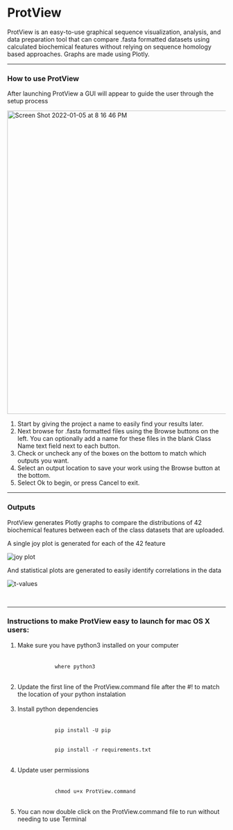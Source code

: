 # ProtView

ProtView is an easy-to-use graphical sequence visualization, analysis, and data preparation tool that can compare .fasta formatted datasets using calculated biochemical features without relying on sequence homology based approaches. Graphs are made using Plotly.
<br><hr>
### How to use ProtView

After launching ProtView a GUI will appear to guide the user through the setup process

<img width="700" alt="Screen Shot 2022-01-05 at 8 16 46 PM" src="https://user-images.githubusercontent.com/53797248/148327375-1d038e3d-6f17-492e-ad9e-d96ad3ad8158.png">

<ol>
	<li>
		Start by giving the project a name to easily find your results later.
	</li>
	<li>
		Next browse for .fasta formatted files using the Browse buttons on the left. You can optionally add a name for these files in the blank Class Name text field next to each button.
	</li>
	<li>
		Check or uncheck any of the boxes on the bottom to match which outputs you want.
	</li>
	<li>
		Select an output location to save your work using the Browse button at the bottom.
	</li>
	<li>
		Select Ok to begin, or press Cancel to exit.
	</li>
</ol>

<hr>

### Outputs

ProtView generates Plotly graphs to compare the distributions of 42 biochemical features between each of the class datasets that are uploaded.

A single joy plot is generated for each of the 42 feature

![joy plot](https://user-images.githubusercontent.com/53797248/148328033-f1b70a0b-ef55-40ab-a820-2b3cca74bc5a.png)

And statistical plots are generated to easily identify correlations in the data
	
![t-values](https://user-images.githubusercontent.com/53797248/148328202-de977189-ece7-4148-93c0-e15e8488a53c.png)

<br><hr>
### Instructions to make ProtView easy to launch for mac OS X users:
<ol>
 	<li>Make sure you have python3 installed on your computer</li>
		<br>
		&emsp;
		<code>
			where python3
		</code>
		<br><br>
  	<li>Update the first line of the ProtView.command file after the #! to match the location of your python instalation</li>
		<br>
	<li>Install python dependencies</li>
		<br>
		&emsp;
		<code>
			pip install -U pip
		</code>
		<br>
		&emsp;
		<code>
			pip install -r requirements.txt
		</code>
		<br><br>
	<li>Update user permissions</li>
		<br>
		&emsp;
		<code>
			chmod u+x ProtView.command
		</code>
		<br><br>
	<li>You can now double click on the ProtView.command file to run without needing to use Terminal</li>
</ol>
